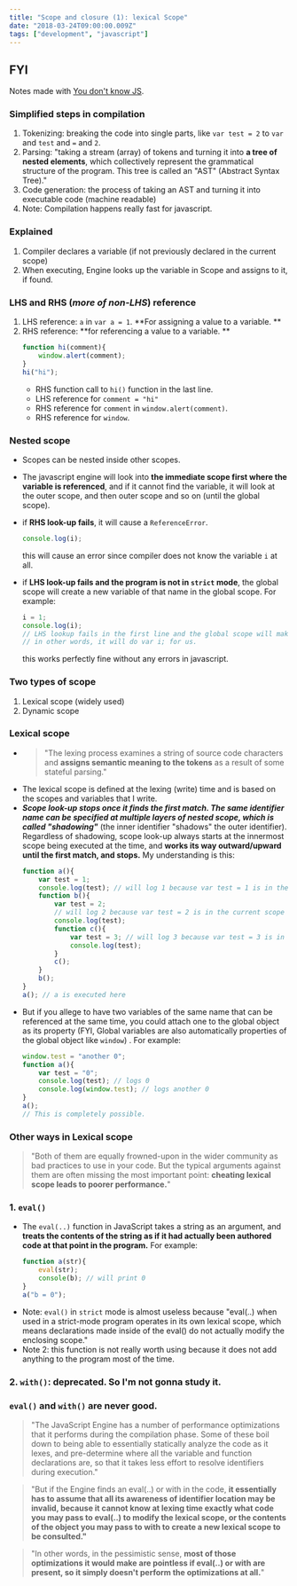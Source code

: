 ```yaml
---
title: "Scope and closure (1): lexical Scope"
date: "2018-03-24T09:00:00.009Z"
tags: ["development", "javascript"]
---
```


## FYI
Notes made with [You don't know JS](https://github.com/getify/You-Dont-Know-JS/blob/master/scope%20%26%20closures/ch1.md).

### Simplified steps in compilation
1. Tokenizing: breaking the code into single parts, like `var test = 2` to `var` and `test` and `=` and `2`.
2. Parsing: "taking a stream (array) of tokens and turning it into **a tree of nested elements**, which collectively represent the grammatical structure of the program. This tree is called an "AST" (Abstract Syntax Tree)."
3. Code generation: the process of taking an AST and turning it into executable code (machine readable)
4. Note: Compilation happens really fast for javascript.

### Explained
1. Compiler declares a variable (if not previously declared in the current scope)
2. When executing, Engine looks up the variable in Scope and assigns to it, if found.

### LHS and RHS (*more of non-LHS*) reference
1. LHS reference: `a` in `var a = 1`. **For assigning a value to a variable. **
2. RHS reference: **for referencing a value to a variable. **
    ```javascript
    function hi(comment){
        window.alert(comment);
    }
    hi("hi");
    ```
    * RHS function call to `hi()` function in the last line.
    * LHS reference for `comment = "hi"`
    * RHS reference for `comment` in `window.alert(comment)`.
    * RHS reference for `window`.

### Nested scope
* Scopes can be nested inside other scopes. 
* The javascript engine will look into **the immediate scope first where the variable is referenced**, and if it cannot find the variable, it will look at the outer scope, and then outer scope and so on (until the global scope).
* if **RHS look-up fails**, it will cause a `ReferenceError`.
    ```javascript
    console.log(i);
    ```
    this will cause an error since compiler does not know the variable `i` at all.

* if **LHS look-up fails and the program is not in `strict` mode**, the global scope will create a new variable of that name in the global scope. For example:
    ```javascript
    i = 1;
    console.log(i);
    // LHS lookup fails in the first line and the global scope will make a new variable called i.
    // in other words, it will do var i; for us. 
    ```
    this works perfectly fine without any errors in javascript.

### Two types of scope
1. Lexical scope (widely used)
2. Dynamic scope

### Lexical scope
* > "The lexing process examines a string of source code characters and **assigns semantic meaning to the tokens** as a result of some stateful parsing."
* The lexical scope is defined at the lexing (write) time and is based on the scopes and variables that I write. 
* _**Scope look-up stops once it finds the first match. The same identifier name can be specified at multiple layers of nested scope, which is called "shadowing"**_ (the inner identifier "shadows" the outer identifier). Regardless of shadowing, scope look-up always starts at the innermost scope being executed at the time, and **works its way outward/upward until the first match, and stops.** My understanding is this:
    ```javascript
    function a(){
        var test = 1; 
        console.log(test); // will log 1 because var test = 1 is in the current scope
        function b(){
            var test = 2; 
            // will log 2 because var test = 2 is in the current scope
            console.log(test);
            function c(){
                var test = 3; // will log 3 because var test = 3 is in the current scope
                console.log(test);
            }
            c();
        }
        b();
    }
    a(); // a is executed here
    ```
* But if you allege to have two variables of the same name that can be referenced at the same time, you could attach one to the global object as its property (FYI, Global variables are also automatically properties of the global object like `window`) . For example:
    ```javascript
    window.test = "another 0";
    function a(){
        var test = "0";
        console.log(test); // logs 0
        console.log(window.test); // logs another 0
    }
    a();
    // This is completely possible. 
    ```

### Other ways in Lexical scope
> "Both of them are equally frowned-upon in the wider community as bad practices to use in your code. But the typical arguments against them are often missing the most important point: **cheating lexical scope leads to poorer performance.**"

### 1. `eval()`
* The `eval(..)` function in JavaScript takes a string as an argument, and **treats the contents of the string as if it had actually been authored code at that point in the program.**
For example:
    ```javascript
    function a(str){
        eval(str);
        console(b); // will print 0
    }
    a("b = 0");
    ```
* Note: `eval()` in `strict` mode is almost useless because "eval(..) when used in a strict-mode program operates in its own lexical scope, which means declarations made inside of the eval() do not actually modify the enclosing scope."
* Note 2: this function is not really worth using because it does not add anything to the program most of the time. 

### 2. `with()`: deprecated. So I'm not gonna study it. 

### `eval()` and `with()` are never good. 
> "The JavaScript Engine has a number of performance optimizations that it performs during the compilation phase. Some of these boil down to being able to essentially statically analyze the code as it lexes, and pre-determine where all the variable and function declarations are, so that it takes less effort to resolve identifiers during execution."

> "But if the Engine finds an eval(..) or with in the code, **it essentially has to assume that all its awareness of identifier location may be invalid, because it cannot know at lexing time exactly what code you may pass to eval(..) to modify the lexical scope, or the contents of the object you may pass to with to create a new lexical scope to be consulted."**

> "In other words, in the pessimistic sense, **most of those optimizations it would make are pointless if eval(..) or with are present, so it simply doesn't perform the optimizations at all.**"
